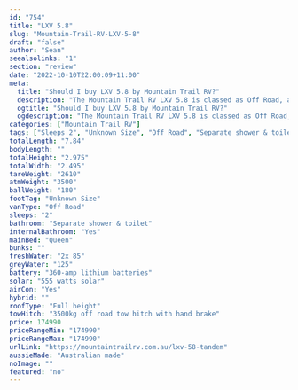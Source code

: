 ```yaml
---
id: "754"
title: "LXV 5.8"
slug: "Mountain-Trail-RV-LXV-5-8"
draft: "false"
author: "Sean"
seealsolinks: "1"
section: "review"
date: "2022-10-10T22:00:09+11:00"
meta:
  title: "Should I buy LXV 5.8 by Mountain Trail RV?"
  description: "The Mountain Trail RV LXV 5.8 is classed as Off Road, and sleeps 2 people. It is Australian made and comes in at Unknown Size. It generally has Separate shower & toilet."
  ogtitle: "Should I buy LXV 5.8 by Mountain Trail RV?"
  ogdescription: "The Mountain Trail RV LXV 5.8 is classed as Off Road, and sleeps 2 people. It is Australian made and comes in at Unknown Size. It generally has Separate shower & toilet."
categories: ["Mountain Trail RV"]
tags: ["Sleeps 2", "Unknown Size", "Off Road", "Separate shower & toilet", "Full height", "Over 100k", "Australian made"]
totalLength: "7.84"
bodyLength: ""
totalHeight: "2.975"
totalWidth: "2.495"
tareWeight: "2610"
atmWeight: "3500"
ballWeight: "180"
footTag: "Unknown Size"
vanType: "Off Road"
sleeps: "2"
bathroom: "Separate shower & toilet"
internalBathroom: "Yes"
mainBed: "Queen"
bunks: ""
freshWater: "2x 85"
greyWater: "125"
battery: "360-amp lithium batteries"
solar: "555 watts solar"
airCon: "Yes"
hybrid: ""
roofType: "Full height"
towHitch: "3500kg off road tow hitch with hand brake"
price: 174990
priceRangeMin: "174990"
priceRangeMax: "174990"
urlLink: "https://mountaintrailrv.com.au/lxv-58-tandem"
aussieMade: "Australian made"
noImage: ""
featured: "no"
---
```

